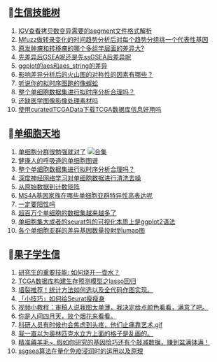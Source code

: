 ## 📝[生信技能树](https://github.com/ixxmu/mp_duty/issues?q=label%3A%E7%94%9F%E4%BF%A1%E6%8A%80%E8%83%BD%E6%A0%91+is%3Aclosed)
<!-- 1issueTable -->

1. [IGV查看拷贝数变异需要的segment文件格式解析](https://github.com/ixxmu/mp_duty/issues/2504) 
2. [Mfuzz做转录变化的时间趋势分析后对每个趋势分组挑一个代表性基因](https://github.com/ixxmu/mp_duty/issues/2499) 
3. [原发肿瘤和转移瘤的哪个多组学层面的差异大?](https://github.com/ixxmu/mp_duty/issues/2498) 
4. [先差异后GSEA呢还是先ssGSEA后差异呢](https://github.com/ixxmu/mp_duty/issues/2497) 
5. [ggplot的aes和aes_string的差异](https://github.com/ixxmu/mp_duty/issues/2496) 
6. [影响差异分析后的火山图的对称性的因素有哪些？](https://github.com/ixxmu/mp_duty/issues/2481) 
7. [听说你的拟时序图跑的像蜈蚣](https://github.com/ixxmu/mp_duty/issues/2480) 
8. [整个单细胞数据集进行拟时序分析合理吗？](https://github.com/ixxmu/mp_duty/issues/2479) 
9. [还缺医学图像影像处理素材吗](https://github.com/ixxmu/mp_duty/issues/2474) 
10. [使用curatedTCGAData下载TCGA数据库信息好用吗](https://github.com/ixxmu/mp_duty/issues/2467) 
<!-- 1issueTable -->
## 📝[单细胞天地](https://github.com/ixxmu/mp_duty/issues?q=label%3A%E5%8D%95%E7%BB%86%E8%83%9E%E5%A4%A9%E5%9C%B0+is%3Aclosed)
<!-- 2issueTable -->

1. [单细胞分群很勉强就对了](https://github.com/ixxmu/mp_duty/issues/2531) [![合集](https://img.shields.io/github/labels/ixxmu/mp_duty/合集)](https://github.com/ixxmu/mp_duty/labels/合集)
2. [健康人的呼吸道的单细胞图谱](https://github.com/ixxmu/mp_duty/issues/2502) 
3. [整个单细胞数据集进行拟时序分析合理吗？](https://github.com/ixxmu/mp_duty/issues/2501) 
4. [深度神经网络学习对单细胞数据进行清洗去噪](https://github.com/ixxmu/mp_duty/issues/2484) 
5. [从原始数据到计数矩阵](https://github.com/ixxmu/mp_duty/issues/2472) 
6. [MS4A基因家族在哪些单细胞亚群特异性高表达呢](https://github.com/ixxmu/mp_duty/issues/2462) 
7. [一定要阳性吗](https://github.com/ixxmu/mp_duty/issues/2353) 
8. [超百万个单细胞的数据集越来越多了](https://github.com/ixxmu/mp_duty/issues/2327) 
9. [单细胞集大成者的seurat包的可视化本质上是ggplot2语法](https://github.com/ixxmu/mp_duty/issues/2311) 
10. [各个单细胞亚群的差异基因数量投射到umap图](https://github.com/ixxmu/mp_duty/issues/2308) 
<!-- 2issueTable -->

## 📝[果子学生信](https://github.com/ixxmu/mp_duty/issues?q=label%3A%E6%9E%9C%E5%AD%90%E5%AD%A6%E7%94%9F%E4%BF%A1+is%3Aclosed)
<!-- 3issueTable -->

1. [研究生的重要技能: 如何烧开一壶水？](https://github.com/ixxmu/mp_duty/issues/2511) 
2. [TCGA数据库构建生存预测模型之lasso回归](https://github.com/ixxmu/mp_duty/issues/2473) 
3. [墙裂推荐！统计方法如何选以及全代码作图实现。](https://github.com/ixxmu/mp_duty/issues/2465) 
4. [「小技巧」如何给Seurat瘦瘦身](https://github.com/ixxmu/mp_duty/issues/2419) 
5. [视频小教程：审稿人说我图太单薄，我决定给点颜色看看，满意了吧。](https://github.com/ixxmu/mp_duty/issues/2350) 
6. [你是人间四月天，放个烟花来看看。](https://github.com/ixxmu/mp_duty/issues/2291) 
7. [科研人员有时候也会焦虑到头疼，他们止痛靠艺术.gif](https://github.com/ixxmu/mp_duty/issues/2290) 
8. [我一直以为奥林匹克水立方上面的格子是乱画的。](https://github.com/ixxmu/mp_duty/issues/2289) 
9. [精准薅羊毛~, 假如你研究的基因恰巧还有个敲减数据，赚到盆满钵满！](https://github.com/ixxmu/mp_duty/issues/2265) 
10. [ssgsea算法在量化免疫浸润时的运用以及原理](https://github.com/ixxmu/mp_duty/issues/2264) 
<!-- 3issueTable -->
